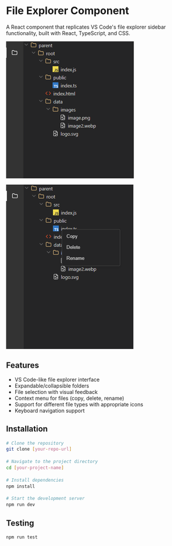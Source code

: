 # File Explorer Component

A React component that replicates VS Code's file explorer sidebar functionality, built with React, TypeScript, and CSS.

![File Explorer Screenshot](./screenshots/FileExplorer.png)

![Context Menu Demo](./screenshots/ContextMenu.png)

## Features

* VS Code-like file explorer interface
* Expandable/collapsible folders
* File selection with visual feedback
* Context menu for files (copy, delete, rename)
* Support for different file types with appropriate icons
* Keyboard navigation support

## Installation

```bash
# Clone the repository
git clone [your-repo-url]

# Navigate to the project directory
cd [your-project-name]

# Install dependencies
npm install

# Start the development server
npm run dev
```

## Testing

```bash
npm run test
```